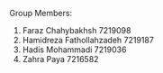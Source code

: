 Group Members:
1. Faraz Chahybakhsh 7219098
2. Hamidreza Fathollahzadeh 7219187
3. Hadis Mohammadi 7219036
4. Zahra Paya 7216582
